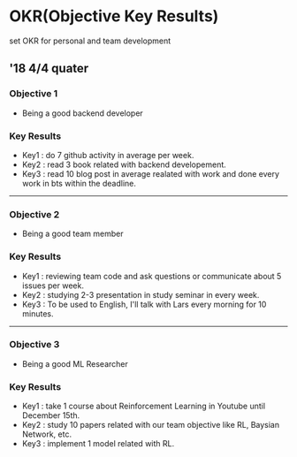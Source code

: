 # OKR(Objective Key Results)

set OKR for personal and team development

## '18 4/4 quater
### Objective 1
- Being a good backend developer
### Key Results
- Key1 : do 7 github activity in average per week. 
- Key2 : read 3 book related with backend developement.
- Key3 : read 10 blog post in average realated with work and done every work in bts within the deadline.

---
### Objective 2
- Being a good team member
### Key Results
- Key1 : reviewing team code and ask questions or communicate about 5 issues per week.
- Key2 : studying 2-3 presentation in study seminar in every week.
- Key3 : To be used to English, I'll talk with Lars every morning for 10 minutes.

---
### Objective 3
- Being a good ML Researcher
### Key Results
- Key1 : take 1 course about Reinforcement Learning in Youtube until December 15th.
- Key2 : study 10 papers related with our team objective like RL, Baysian Network, etc.
- Key3 : implement 1 model related with RL.
